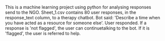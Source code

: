 This is a machine learning project using python for analysing responses send to the NGO.
Sheet_1.csv contains 80 user responses, in the response_text column, to a therapy chatbot. 
Bot said: 'Describe a time when you have acted as a resource for someone else'.
User responded. If a response is 'not flagged', the user can continuetalking to the bot. 
If it is 'flagged', the user is referred to help.
